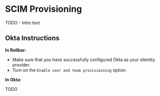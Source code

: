 # SCIM Provisioning

TODO - Intro text

## Okta Instructions

**In Rollbar:**
* Make sure that you have successfully configured Okta as your identity provider.
* Turn on the `Enable user and team provisioining` option.

**In Okta:**

TODO
